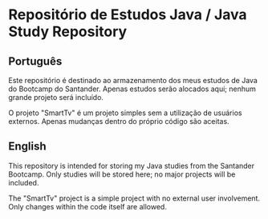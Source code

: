 # Repositório de Estudos Java / Java Study Repository

## Português

Este repositório é destinado ao armazenamento dos meus estudos de Java do Bootcamp do Santander. Apenas estudos serão alocados aqui; nenhum grande projeto será incluído.  

O projeto "SmartTv" é um projeto simples sem a utilização de usuários externos. Apenas mudanças dentro do próprio código são aceitas.

## English

This repository is intended for storing my Java studies from the Santander Bootcamp. Only studies will be stored here; no major projects will be included.  

The "SmartTv" project is a simple project with no external user involvement. Only changes within the code itself are allowed.

